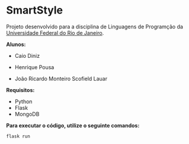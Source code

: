 # SmartStyle

Projeto desenvolvido para a disciplina de Linguagens de Programção da <a href="https://ufrj.br/en/">Universidade Federal do Rio de Janeiro</a>.

**Alunos:**

- Caio Diniz

- Henrique Pousa

- João Ricardo Monteiro Scofield Lauar

**Requisitos:**

- Python
- Flask
- MongoDB

**Para executar o código, utilize o seguinte comandos:**

```shell
flask run
```
